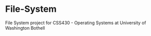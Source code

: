 # File-System
File System project for CSS430 - Operating Systems at University of Washington Bothell
